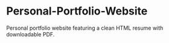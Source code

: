 # Personal-Portfolio-Website
Personal portfolio website featuring a clean HTML resume with downloadable PDF.
